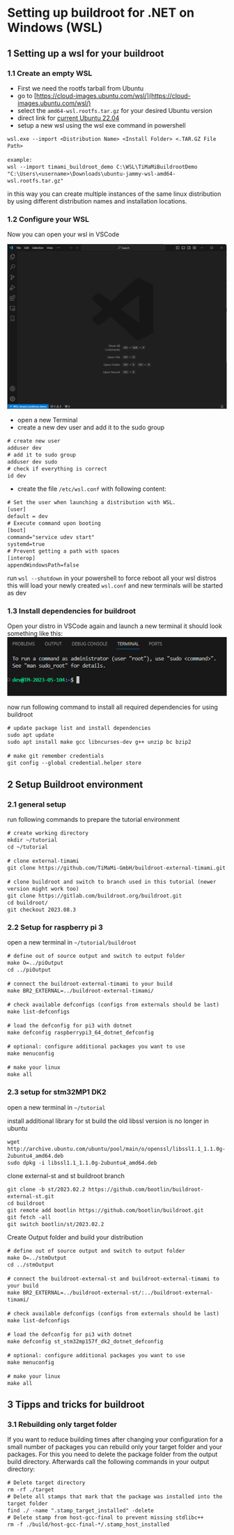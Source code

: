 # Setting up buildroot for .NET on Windows (WSL)
## 1 Setting up a wsl for your buildroot
### 1.1 Create an empty WSL

- First we need the rootfs tarball from Ubuntu
- go to [https://cloud-images.ubuntu.com/wsl/](https://cloud-images.ubuntu.com/wsl/)
- select the  `amd64-wsl.rootfs.tar.gz` for your desired Ubuntu version
- direct link for [current Ubuntu 22.04](https://cloud-images.ubuntu.com/wsl/jammy/current/ubuntu-jammy-wsl-amd64-wsl.rootfs.tar.gz)
- setup a new wsl using the wsl exe command in powershell
```
wsl.exe --import <Distribution Name> <Install Folder> <.TAR.GZ File Path>

example:
wsl --import timami_buildroot_demo C:\WSL\TiMaMiBuildrootDemo "C:\Users\<username>\Downloads\ubuntu-jammy-wsl-amd64-wsl.rootfs.tar.gz"
```

in this way you can create multiple instances of the same linux distribution by using different distribution names and installation locations.

### 1.2 Configure your WSL

Now you can open your wsl in VSCode

![doc/images/01-02-01-openedInVSCode.png](doc/images/01-02-01-openedInVSCode.png)

- open a new Terminal 
- create a new dev user and add it to the sudo group
```
# create new user
adduser dev
# add it to sudo group
adduser dev sudo
# check if everything is correct
id dev
```
- create the file `/etc/wsl.conf` with following content:
```
# Set the user when launching a distribution with WSL.
[user]
default = dev
# Execute command upon booting
[boot]
command="service udev start"
systemd=true
# Prevent getting a path with spaces
[interop]
appendWindowsPath=false
```

run `wsl --shutdown` in your powershell to force reboot all your wsl distros
this will load your newly created `wsl.conf` and new terminals will be started as dev

### 1.3 Install dependencies for buildroot

Open your distro in VSCode again and launch a new terminal it should look something like this:
![doc/images/01-03-01-newTerminalInVSCode.png](doc/images/01-03-01-newTerminalInVSCode.png)

now run following command to install all required dependencies for using buildroot

```
# update package list and install dependencies
sudo apt update
sudo apt install make gcc libncurses-dev g++ unzip bc bzip2

# make git remember credentials
git config --global credential.helper store
```

## 2 Setup Buildroot environment
### 2.1 general setup
run following commands to prepare the tutorial environment
```
# create working directory
mkdir ~/tutorial
cd ~/tutorial

# clone external-timami
git clone https://github.com/TiMaMi-GmbH/buildroot-external-timami.git

# clone buildroot and switch to branch used in this tutorial (newer version might work too)
git clone https://gitlab.com/buildroot.org/buildroot.git
cd buildroot/
git checkout 2023.08.3
```

### 2.2 Setup for raspberry pi 3
open a new terminal in `~/tutorial/buildroot`

```
# define out of source output and switch to output folder
make O=../piOutput
cd ../piOutput

# connect the buildroot-external-timami to your build
make BR2_EXTERNAL=../buildroot-external-timami/

# check available defconfigs (configs from externals should be last)
make list-defconfigs

# load the defconfig for pi3 with dotnet
make defconfig raspberrypi3_64_dotnet_defconfig

# optional: configure additional packages you want to use
make menuconfig

# make your linux
make all
```

### 2.3 setup for stm32MP1 DK2
open a new terminal in `~/tutorial`

install additional library for st build
the old libssl version is no longer in ubuntu
```
wget http://archive.ubuntu.com/ubuntu/pool/main/o/openssl/libssl1.1_1.1.0g-2ubuntu4_amd64.deb 
sudo dpkg -i libssl1.1_1.1.0g-2ubuntu4_amd64.deb  
```
clone external-st and st buildroot branch

```
git clone -b st/2023.02.2 https://github.com/bootlin/buildroot-external-st.git
cd buildroot
git remote add bootlin https://github.com/bootlin/buildroot.git
git fetch -all
git switch bootlin/st/2023.02.2
```
Create Output folder and build your distribution
```
# define out of source output and switch to output folder
make O=../stmOutput
cd ../stmOutput

# connect the buildroot-external-st and buildroot-external-timami to your build
make BR2_EXTERNAL=../buildroot-external-st/:../buildroot-external-timami/

# check available defconfigs (configs from externals should be last)
make list-defconfigs

# load the defconfig for pi3 with dotnet
make defconfig st_stm32mp157f_dk2_dotnet_defconfig

# optional: configure additional packages you want to use
make menuconfig

# make your linux
make all
```

## 3 Tipps and tricks for buildroot

### 3.1 Rebuilding only target folder
If you want to reduce building times after changing your configuration for a small number of packages you can rebuild only your target folder and your packages. For this you need to delete the package folder from the output build directory. Afterwards call the following commands in your output directory:

```
# Delete target directory
rm -rf ./target
# Delete all stamps that mark that the package was installed into the target folder
find ./ -name ".stamp_target_installed" -delete
# Delete stamp from host-gcc-final to prevent missing stdlibc++
rm -f ./build/host-gcc-final-*/.stamp_host_installed
```
